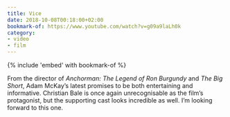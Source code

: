 ```yaml
---
title: Vice
date: 2018-10-08T00:18:00+02:00
bookmark-of: https://www.youtube.com/watch?v=g09a9laLh0k
category:
- video
- film
---
```

{% include 'embed' with bookmark-of %}

From the director of <cite>Anchorman: The Legend of Ron Burgundy</cite> and <cite>The Big Short</cite>, Adam McKay’s latest promises to be both entertaining and informative. Christian Bale is once again unrecognisable as the film’s protagonist, but the supporting cast looks incredible as well. I’m looking forward to this one.
